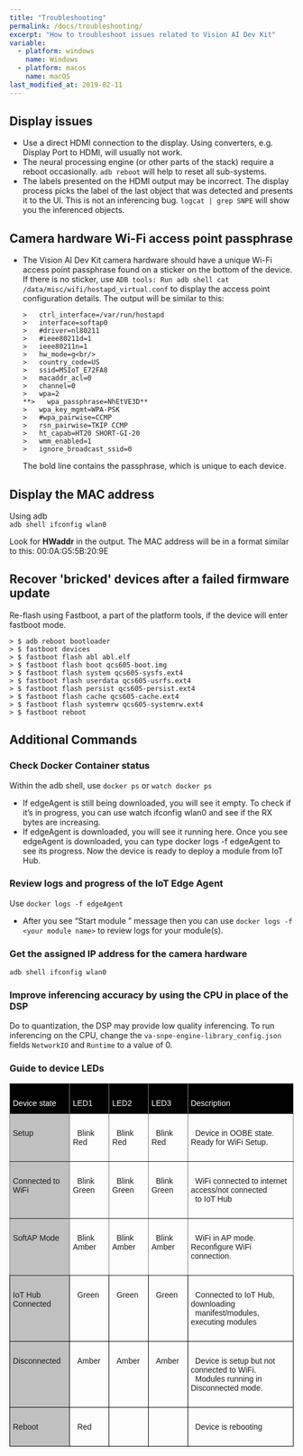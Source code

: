 ```yaml
---
title: "Troubleshooting"
permalink: /docs/troubleshooting/
excerpt: "How to troubleshoot issues related to Vision AI Dev Kit"
variable:
  - platform: windows
    name: Windows
  - platform: macos
    name: macOS
last_modified_at: 2019-02-11
---
```

## Display issues
* Use a direct HDMI connection to the display. Using converters, e.g. Display Port to HDMI, will usually not work.
* The neural processing engine (or other parts of the stack) require a reboot occasionally. `adb reboot` will help to reset all sub-systems.
* The labels presented on the HDMI output may be incorrect. The display process picks the label of the last object that was detected and presents it to the UI. This is not an inferencing bug. `logcat | grep SNPE` will show you the inferenced objects.

## Camera hardware Wi-Fi access point passphrase
* The Vision AI Dev Kit camera hardware should have a unique Wi-Fi access point passphrase found on a sticker on the bottom of the device. If there is no sticker, use `ADB tools: Run adb shell cat /data/misc/wifi/hostapd_virtual.conf` to display the access point configuration details. The output will be similar to this:

    
      >   ctrl_interface=/var/run/hostapd
      >   interface=softap0
      >   #driver=nl80211
      >   #ieee80211d=1
      >   ieee80211n=1
      >   hw_mode=g<br/>
      >   country_code=US
      >   ssid=MSIoT_E72FA8
      >   macaddr_acl=0
      >   channel=0
      >   wpa=2
      **>   wpa_passphrase=NhEtVE3D**
      >   wpa_key_mgmt=WPA-PSK
      >   #wpa_pairwise=CCMP
      >   rsn_pairwise=TKIP CCMP
      >   ht_capab=HT20 SHORT-GI-20
      >   wmm_enabled=1
      >   ignore_broadcast_ssid=0

     The bold line contains the passphrase, which is unique to each device.

## Display the MAC address
Using adb<br/>
    `adb shell ifconfig wlan0`

Look for **HWaddr** in the output. The MAC address will be in a format similar to this:  00:0A:G5:5B:20:9E

## Recover 'bricked' devices after a failed firmware update
Re-flash using Fastboot, a part of the platform tools, if the device will enter fastboot mode.

    > $ adb reboot bootloader
    > $ fastboot devices
    > $ fastboot flash abl abl.elf
    > $ fastboot flash boot qcs605-boot.img
    > $ fastboot flash system qcs605-sysfs.ext4
    > $ fastboot flash userdata qcs605-usrfs.ext4
    > $ fastboot flash persist qcs605-persist.ext4
    > $ fastboot flash cache qcs605-cache.ext4
    > $ fastboot flash systemrw qcs605-systemrw.ext4
    > $ fastboot reboot

## Additional Commands
### Check Docker Container status
Within the adb shell, use `docker ps` or `watch docker ps`

* If edgeAgent is still being downloaded, you will see it empty. To check if it’s in progress, you can use watch ifconfig wlan0 and see if the RX bytes are increasing. 
* If edgeAgent is downloaded, you will see it running here. Once you see edgeAgent is downloaded, you can type docker logs -f edgeAgent to see its progress. Now the device is ready to deploy a module from IoT Hub.

### Review logs and progress of the IoT Edge Agent
Use `docker logs -f edgeAgent`

* After you see “Start module <your module name>” message then you can use `docker logs -f <your module name>` to review logs for your module(s).

### Get the assigned IP address for the camera hardware

    adb shell ifconfig wlan0

### Improve inferencing accuracy by using the CPU in place of the DSP
Do to quantization, the DSP may provide low quality inferencing. To run inferencing on the CPU, change the `va-snpe-engine-library_config.json` fields `NetworkIO` and `Runtime` to a value of 0.

### Guide to device LEDs
<style type="text/css">
.tg  {border-collapse:collapse;border-spacing:0;}
.tg td{font-family:Arial, sans-serif;font-size:14px;padding:10px 5px;border-style:solid;border-width:1px;overflow:hidden;word-break:normal;border-color:black;}
.tg th{font-family:Arial, sans-serif;font-size:14px;font-weight:normal;padding:10px 5px;border-style:solid;border-width:1px;overflow:hidden;word-break:normal;border-color:black;}
.tg .tg-syad{background-color:#000000;color:#ffffff;border-color:inherit;text-align:left;vertical-align:top}
.tg .tg-llyw{background-color:#c0c0c0;border-color:inherit;text-align:left;vertical-align:top}
.tg .tg-0pky{border-color:inherit;text-align:left;vertical-align:top}
.tg .tg-y6fn{background-color:#c0c0c0;text-align:left;vertical-align:top}
.tg .tg-0lax{text-align:left;vertical-align:top}
</style>
<table class="tg">
  <tr>
    <th class="tg-syad"><br>  Device state<br>  </th>
    <th class="tg-syad"><br>  LED1<br>  </th>
    <th class="tg-syad"><br>  LED2<br>  </th>
    <th class="tg-syad"><br>  LED3<br>  </th>
    <th class="tg-syad"><br>  Description<br>  </th>
  </tr>
  <tr>
    <td class="tg-llyw"><br>  Setup<br>  </td>
    <td class="tg-0pky"><br>&nbsp;&nbsp;Blink Red<br>&nbsp;&nbsp;</td>
    <td class="tg-0pky"><br>&nbsp;&nbsp;Blink Red<br>&nbsp;&nbsp;</td>
    <td class="tg-0pky"><br>&nbsp;&nbsp;Blink Red<br>&nbsp;&nbsp;</td>
    <td class="tg-0pky"><br>&nbsp;&nbsp;Device in OOBE state. Ready for WiFi Setup.<br>&nbsp;&nbsp;</td>
  </tr>
  <tr>
    <td class="tg-llyw"><br>  Connected to WiFi<br>  </td>
    <td class="tg-0pky"><br>&nbsp;&nbsp;Blink Green<br>&nbsp;&nbsp;</td>
    <td class="tg-0pky"><br>&nbsp;&nbsp;Blink Green<br>&nbsp;&nbsp;</td>
    <td class="tg-0pky"><br>&nbsp;&nbsp;Blink Green<br>&nbsp;&nbsp;</td>
    <td class="tg-0pky"><br>&nbsp;&nbsp;WiFi connected to internet access/not connected<br>&nbsp;&nbsp;to IoT Hub<br>&nbsp;&nbsp;</td>
  </tr>
  <tr>
    <td class="tg-llyw"><br>  SoftAP Mode<br>  </td>
    <td class="tg-0pky"><br>&nbsp;&nbsp;Blink Amber<br>&nbsp;&nbsp;</td>
    <td class="tg-0pky"><br>&nbsp;&nbsp;Blink Amber<br>&nbsp;&nbsp;</td>
    <td class="tg-0pky"><br>&nbsp;&nbsp;Blink Amber<br>&nbsp;&nbsp;</td>
    <td class="tg-0pky"><br>&nbsp;&nbsp;WiFi in AP mode. Reconfigure WiFi connection.<br>&nbsp;&nbsp;</td>
  </tr>
  <tr>
    <td class="tg-y6fn"><br>  IoT Hub Connected<br>  </td>
    <td class="tg-0lax"><br>&nbsp;&nbsp;Green<br>&nbsp;&nbsp;</td>
    <td class="tg-0lax"><br>&nbsp;&nbsp;Green<br>&nbsp;&nbsp;</td>
    <td class="tg-0lax"><br>&nbsp;&nbsp;Green<br>&nbsp;&nbsp;</td>
    <td class="tg-0lax"><br>&nbsp;&nbsp;Connected to IoT Hub, downloading<br>&nbsp;&nbsp;manifest/modules, executing modules<br>&nbsp;&nbsp;</td>
  </tr>
  <tr>
    <td class="tg-y6fn"><br>  Disconnected<br>  </td>
    <td class="tg-0lax"><br>&nbsp;&nbsp;Amber<br>&nbsp;&nbsp;</td>
    <td class="tg-0lax"><br>&nbsp;&nbsp;Amber<br>&nbsp;&nbsp;</td>
    <td class="tg-0lax"><br>&nbsp;&nbsp;Amber<br>&nbsp;&nbsp;</td>
    <td class="tg-0lax"><br>&nbsp;&nbsp;Device is setup but not connected to WiFi.<br>&nbsp;&nbsp;Modules running in Disconnected mode.<br>&nbsp;&nbsp;</td>
  </tr>
  <tr>
    <td class="tg-y6fn"><br>  Reboot<br>  </td>
    <td class="tg-0lax"><br>&nbsp;&nbsp;Red<br>&nbsp;&nbsp;</td>
    <td class="tg-0lax"><br>&nbsp;&nbsp; <br>&nbsp;&nbsp;</td>
    <td class="tg-0lax"><br>&nbsp;&nbsp; <br>&nbsp;&nbsp;</td>
    <td class="tg-0lax"><br>&nbsp;&nbsp;Device is rebooting<br>&nbsp;&nbsp;</td>
  </tr>
</table>
